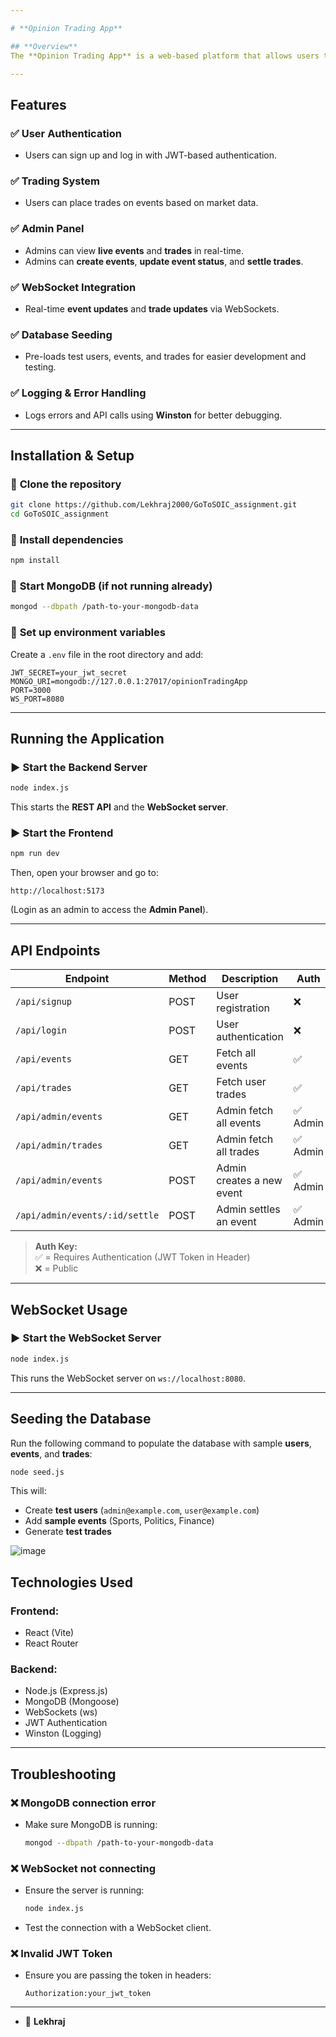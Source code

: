 ```yaml
---

# **Opinion Trading App**  

## **Overview**  
The **Opinion Trading App** is a web-based platform that allows users to place trades on various events, view real-time market data, and manage their accounts. The platform features **authentication**, an **admin panel**, **real-time WebSocket updates**, and a **database seed script** for initializing test data.  

---
```


## **Features**  

### ✅ User Authentication  
- Users can sign up and log in with JWT-based authentication.  

### ✅ Trading System  
- Users can place trades on events based on market data.  

### ✅ Admin Panel  
- Admins can view **live events** and **trades** in real-time.  
- Admins can **create events**, **update event status**, and **settle trades**.  

### ✅ WebSocket Integration  
- Real-time **event updates** and **trade updates** via WebSockets.  

### ✅ Database Seeding  
- Pre-loads test users, events, and trades for easier development and testing.  

### ✅ Logging & Error Handling  
- Logs errors and API calls using **Winston** for better debugging.  

---

## **Installation & Setup**  

### 🔹 **Clone the repository**  
```sh
git clone https://github.com/Lekhraj2000/GoToSOIC_assignment.git
cd GoToSOIC_assignment
```

### 🔹 **Install dependencies**  
```sh
npm install
```

### 🔹 **Start MongoDB (if not running already)**  
```sh
mongod --dbpath /path-to-your-mongodb-data
```

### 🔹 **Set up environment variables**  
Create a `.env` file in the root directory and add:  
```
JWT_SECRET=your_jwt_secret
MONGO_URI=mongodb://127.0.0.1:27017/opinionTradingApp
PORT=3000
WS_PORT=8080
```

---

## **Running the Application**  

### ▶️ **Start the Backend Server**  
```sh
node index.js
```
This starts the **REST API** and the **WebSocket server**.  

### ▶️ **Start the Frontend**  
```sh
npm run dev
```
Then, open your browser and go to:
```
http://localhost:5173
```
(Login as an admin to access the **Admin Panel**).  

---

## **API Endpoints**  

| Endpoint                | Method | Description                     | Auth |
|-------------------------|--------|---------------------------------|------|
| `/api/signup`           | POST   | User registration               | ❌   |
| `/api/login`            | POST   | User authentication             | ❌   |
| `/api/events`           | GET    | Fetch all events                | ✅   |
| `/api/trades`           | GET    | Fetch user trades               | ✅   |
| `/api/admin/events`     | GET    | Admin fetch all events          | ✅ Admin |
| `/api/admin/trades`     | GET    | Admin fetch all trades          | ✅ Admin |
| `/api/admin/events`     | POST   | Admin creates a new event       | ✅ Admin |
| `/api/admin/events/:id/settle` | POST | Admin settles an event | ✅ Admin |

> **Auth Key:**  
> ✅ = Requires Authentication (JWT Token in Header)  
> ❌ = Public  

---

## **WebSocket Usage**  

### ▶️ **Start the WebSocket Server**  
```sh
node index.js
```
This runs the WebSocket server on `ws://localhost:8080`.  

---

## **Seeding the Database**  

Run the following command to populate the database with sample **users**, **events**, and **trades**:  
```sh
node seed.js
```
This will:
- Create **test users** (`admin@example.com`, `user@example.com`)
- Add **sample events** (Sports, Politics, Finance)
- Generate **test trades**  

![image](https://github.com/user-attachments/assets/63091662-f6c0-4893-9d40-1fc7dae02394)


## **Technologies Used**  

### **Frontend:**  
- React (Vite)  
- React Router  

### **Backend:**  
- Node.js (Express.js)  
- MongoDB (Mongoose)  
- WebSockets (ws)  
- JWT Authentication  
- Winston (Logging)  

---

## **Troubleshooting**  

### ❌ **MongoDB connection error**  
- Make sure MongoDB is running:  
  ```sh
  mongod --dbpath /path-to-your-mongodb-data
  ```

### ❌ **WebSocket not connecting**  
- Ensure the server is running:  
  ```sh
  node index.js
  ```
- Test the connection with a WebSocket client.  

### ❌ **Invalid JWT Token**  
- Ensure you are passing the token in headers:  
  ```
  Authorization:your_jwt_token
  ```

---

- 🚀 **Lekhraj**  


